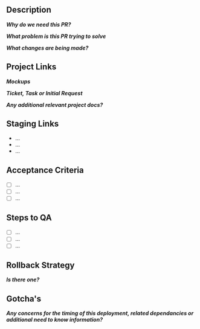 ## **Description**
**_Why do we need this PR?_**


**_What problem is this PR trying to solve_**


**_What changes are being made?_**


## **Project Links**
**_Mockups_**


**_Ticket, Task or Initial Request_**


**_Any additional relevant project docs?_**


## **Staging Links**
- …
- …
- …

## **Acceptance Criteria**
- [ ] …
- [ ] …
- [ ] …

## **Steps to QA**
- [ ] …
- [ ] …
- [ ] …

## **Rollback Strategy**
**_Is there one?_** 


## **Gotcha's**
**_Any concerns for the timing of this deployment, related dependancies or additional need to know information?_**

